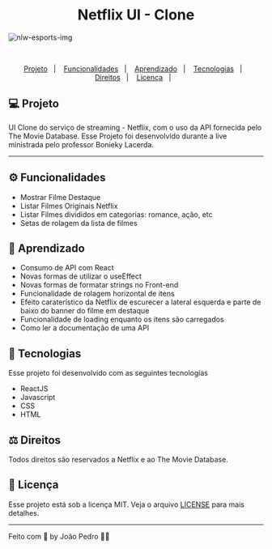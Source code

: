
<h1 align="center">
  Netflix UI - Clone
</h1>

![nlw-esports-img](https://user-images.githubusercontent.com/93893533/194726212-1714d756-19e9-46b4-abab-6213bf55734c.png)

<br />

<p align="center">
  <a href="#-projeto">Projeto</a>&nbsp;&nbsp;&nbsp;|&nbsp;&nbsp;&nbsp;
  <a href="#-funcionalidades">Funcionalidades</a>&nbsp;&nbsp;&nbsp;|&nbsp;&nbsp;&nbsp;
  <a href="#-aprendizado">Aprendizado</a>&nbsp;&nbsp;&nbsp;|&nbsp;&nbsp;&nbsp;
  <a href="#-tecnologias">Tecnologias</a>&nbsp;&nbsp;&nbsp;|&nbsp;&nbsp;&nbsp;
  <a href="#-direitos">Direitos</a>&nbsp;&nbsp;&nbsp;|&nbsp;&nbsp;&nbsp;
  <a href="#-licença">Licença</a>&nbsp;&nbsp;&nbsp;|&nbsp;&nbsp;&nbsp;
</p>

## 💻 Projeto

UI Clone do serviço de streaming - Netflix, com o uso da API fornecida pelo The Movie Database. Esse Projeto foi desenvolvido durante a live ministrada pelo professor Bonieky Lacerda. 

<hr>

## ⚙️ Funcionalidades
-  Mostrar Filme Destaque
-  Listar Filmes Originais Netflix
-  Listar Filmes divididos em categorias: romance, ação, etc
-  Setas de rolagem da lista de filmes

## 📖 Aprendizado
- Consumo de API com React
- Novas formas de utilizar o useEffect
- Novas formas de formatar strings no Front-end
- Funcionalidade de rolagem horizontal de itens
- Efeito caraterístico da Netflix de escurecer a lateral esquerda e parte de baixo do banner do filme em destaque
- Funcionalidade de loading enquanto os itens são carregados
- Como ler a documentação de uma API

## 🚀 Tecnologias
Esse projeto foi desenvolvido com as seguintes tecnologias

- ReactJS
- Javascript
- CSS
- HTML

## ⚖ Direitos

Todos direitos são reservados a Netflix e ao The Movie Database.

## :memo: Licença

Esse projeto está sob a licença MIT. Veja o arquivo [LICENSE](LICENSE) para mais detalhes.

---

Feito com 💜 by João Pedro 👋🏻
